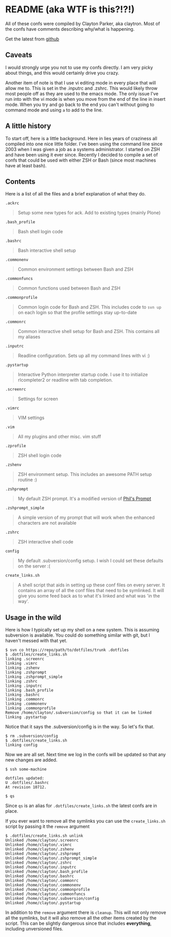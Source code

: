 README (aka WTF is this?!?!)
============================

All of these confs were compiled by Clayton Parker, aka claytron. Most
of the confs have comments describing why/what is happening.

Get the latest from [github](http://github.com/claytron/dotfiles)

Caveats
-------

I would strongly urge you not to use my confs directly.  I am very
picky about things, and this would certainly drive you crazy.

Another item of note is that I use vi editing mode in every place that
will allow me to.  This is set in the .inputrc and .zshrc.  This would
likely throw most people off as they are used to the emacs mode.  The
only issue I've run into with the vi mode is when you move from the end
of the line in insert mode.  When you try and go back to the end you can't
without going to command mode and using `a` to add to the line.

A little history
----------------

To start off, here is a little background.  Here in lies years of
craziness all compiled into one nice little folder.  I've been using
the command line since 2003 when I was given a job as a systems
administrator.  I started on ZSH and have been using it ever since.
Recently I decided to compile a set of confs that could be used with
either ZSH or Bash (since most machines have at least bash).

Contents
--------

Here is a list of all the files and a brief explanation of what they do.


`.ackrc`
>    Setup some new types for ack.  Add to existing types (mainly Plone)

`.bash_profile`
>    Bash shell login code

`.bashrc`
>    Bash interactive shell setup

`.commonenv`
>    Common environment settings between Bash and ZSH

`.commonfuncs`
>    Common functions used between Bash and ZSH

`.commonprofile`
>    Common login code for Bash and ZSH.  This includes code to `svn up` on
>    each login so that the profile settings stay up-to-date

`.commonrc`
>    Common interactive shell setup for Bash and ZSH. This contains all my 
>    aliases
   
`.inputrc`
>    Readline configuration.  Sets up all my command lines with vi :)

`.pystartup`
>    Interactive Python interpreter startup code.  I use it to initialize 
>    rlcompleter2 or readline with tab completion.

`.screenrc`
>    Settings for screen

`.vimrc`
>    VIM settings

`.vim`
>    All my plugins and other misc. vim stuff

`.zprofile`
>    ZSH shell login code

`.zshenv`
>    ZSH environment setup.  This includes an awesome PATH setup routine :)

`.zshprompt`
>    My default ZSH prompt.  It's a modified version of [Phil's Prompt](http://aperiodic.net/phil/prompt)

`.zshprompt_simple`
>    A simple version of my prompt that will work when the enhanced
>    characters are not available

`.zshrc`
>    ZSH interactive shell code

`config`
>    My default .subversion/config setup.  I wish I could set these defaults
>    on the server :(

`create_links.sh`
>    A shell script that aids in setting up these conf files on every server.
>    It contains an array of all the conf files that need to be symlinked.  It
>    will give you some feed back as to what it's linked and what was 'in the way'.

Usage in the wild
-----------------

Here is how I typically set up my shell on a new system.  This is assuming
subversion is available.  You could do something similar with git, but I 
haven't messed with that yet.

    $ svn co https://repo/path/to/dotfiles/trunk .dotfiles
    $ .dotfiles/create_links.sh
    linking .screenrc
    linking .vimrc
    linking .zshenv
    linking .zshprompt
    linking .zshprompt_simple
    linking .zshrc
    linking .inputrc
    linking .bash_profile
    linking .bashrc
    linking .commonrc
    linking .commonenv
    linking .commonprofile
    Remove /home/clayton/.subversion/config so that it can be linked
    linking .pystartup

Notice that it says the .subversion/config is in the way.  So let's fix that.

    $ rm .subversion/config
    $ .dotfiles/create_links.sh
    linking config

Now we are all set.  Next time we log in the confs will be updated so that any
new changes are added.

    $ ssh some-machine
    
    dotfiles updated:
    U .dotfiles/.bashrc
    At revision 10712.
    
    $ qs

Since `qs` is an alias for `.dotfiles/create_links.sh` the latest confs are in
place.

If you ever want to remove all the symlinks you can use the `create_links.sh`
script by passing it the `remove` argument

    $ .dotfiles/create_links.sh unlink
    Unlinked /home/clayton/.screenrc
    Unlinked /home/clayton/.vimrc
    Unlinked /home/clayton/.zshenv
    Unlinked /home/clayton/.zshprompt
    Unlinked /home/clayton/.zshprompt_simple
    Unlinked /home/clayton/.zshrc
    Unlinked /home/clayton/.inputrc
    Unlinked /home/clayton/.bash_profile
    Unlinked /home/clayton/.bashrc
    Unlinked /home/clayton/.commonrc
    Unlinked /home/clayton/.commonenv
    Unlinked /home/clayton/.commonprofile
    Unlinked /home/clayton/.commonfuncs
    Unlinked /home/clayton/.subversion/config
    Unlinked /home/clayton/.pystartup

In addition to the `remove` argument there is `cleanup`. This will not only remove all the symlinks, but it will also remove all the other items created by the script. This can be slightly dangerous since that includes **everything**, including unversioned files.
